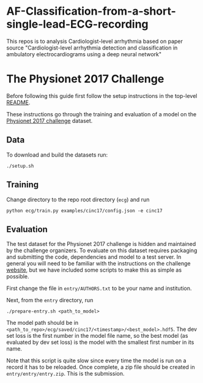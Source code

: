 # AF-Classification-from-a-short-single-lead-ECG-recording
This repos is to analysis Cardiologist-level arrhythmia based on paper source "Cardiologist-level arrhythmia detection and classification in ambulatory electrocardiograms using a deep neural network"


# The Physionet 2017 Challenge 

Before following this guide first follow the setup instructions in the top-level
[README](../../README.md).

These instructions go through the training and evaluation of a model on the
[Physionet 2017 challenge](https://www.physionet.org/challenge/2017/) dataset.

## Data

To download and build the datasets run:

```
./setup.sh
```

## Training

Change directory to the repo root directory (`ecg`) and run

```
python ecg/train.py examples/cinc17/config.json -e cinc17
```

## Evaluation

The test dataset for the Physionet 2017 challenge is hidden and maintained by
the challenge organizers. To evaluate on this dataset requires packaging and
submitting the code, dependencies and model to a test server. In general you
will need to be familiar with the instructions on the challenge
[website](https://www.physionet.org/challenge/2017/), but we have included some
scripts to make this as simple as possible.

First change the file in `entry/AUTHORS.txt` to be your name and institution.

Next, from the `entry` directory, run

```
./prepare-entry.sh <path_to_model>
```

The model path should be in
`<path_to_repo>/ecg/saved/cinc17/<timestamp>/<best_model>.hdf5`. The dev set
loss is the first number in the model file name, so the best model (as
evaluated by dev set loss) is the model with the smallest first number in its
name.

Note that this script is quite slow since every time the model is run on a
record it has to be reloaded. Once complete, a zip file should be created in
`entry/entry/entry.zip`. This is the submission.

